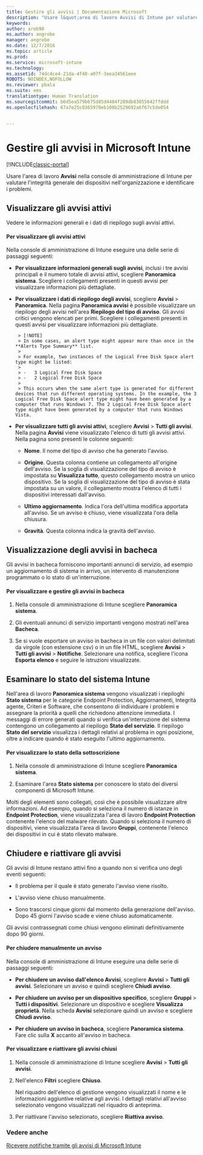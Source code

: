 ```yaml
---
title: Gestire gli avvisi | Documentazione Microsoft
description: "Usare l&quot;area di lavoro Avvisi di Intune per valutare l&quot;integrità generale dei dispositivi nell&quot;organizzazione."
keywords: 
author: arob98
ms.author: angrobe
manager: angrobe
ms.date: 12/7/2016
ms.topic: article
ms.prod: 
ms.service: microsoft-intune
ms.technology: 
ms.assetid: 74dc4ce4-21da-4f40-a07f-3eea34561eee
ROBOTS: NOINDEX,NOFOLLOW
ms.reviewer: pbala
ms.suite: ems
translationtype: Human Translation
ms.sourcegitcommit: b6d5ea579b675d85d4404f289db83055642ffddd
ms.openlocfilehash: 67a7e25c8365970eb108b2529692a6f67c5de054


---
```


# <a name="manage-alerts-in-microsoft-intune"></a>Gestire gli avvisi in Microsoft Intune

[!INCLUDE[classic-portal](../includes/classic-portal.md)]

Usare l'area di lavoro **Avvisi** nella console di amministrazione di Intune per valutare l'integrità generale dei dispositivi nell'organizzazione e identificare i problemi.

## <a name="view-active-alerts"></a>Visualizzare gli avvisi attivi

Vedere le informazioni generali e i dati di riepilogo sugli avvisi attivi.

#### <a name="to-view-active-alerts"></a>Per visualizzare gli avvisi attivi

Nella console di amministrazione di Intune eseguire una delle serie di passaggi seguenti:

-  **Per visualizzare informazioni generali sugli avvisi**, inclusi i tre avvisi principali e il numero totale di avvisi attivi, scegliere **Panoramica sistema**. Scegliere i collegamenti presenti in questi avvisi per visualizzare informazioni più dettagliate.

-  **Per visualizzare i dati di riepilogo degli avvisi**, scegliere **Avvisi** > **Panoramica**. Nella pagina **Panoramica avvisi** è possibile visualizzare un riepilogo degli avvisi nell'area **Riepilogo del tipo di avviso**. Gli avvisi critici vengono elencati per primi. Scegliere i collegamenti presenti in questi avvisi per visualizzare informazioni più dettagliate.

        > [!NOTE]
        > In some cases, an alert type might appear more than once in the **Alerts Type Summary** list.
        >
        > For example, two instances of the Logical Free Disk Space alert type might be listed:
        >
        > -   3 Logical Free Disk Space
        > -   2 Logical Free Disk Space
        >
        > This occurs when the same alert type is generated for different devices that run different operating systems. In the example, the 3 Logical Free Disk Space alert type might have been generated by a computer that runs Windows 7. The 2 Logical Free Disk Space alert type might have been generated by a computer that runs Windows Vista.

-   **Per visualizzare tutti gli avvisi attivi**, scegliere **Avvisi** > **Tutti gli avvisi**. Nella pagina **Avvisi** viene visualizzato l'elenco di tutti gli avvisi attivi. Nella pagina sono presenti le colonne seguenti:

    -   **Nome**. Il nome del tipo di avviso che ha generato l'avviso.

    -   **Origine**. Questa colonna contiene un collegamento all'origine dell'avviso. Se la soglia di visualizzazione del tipo di avviso è impostata su **Visualizza tutto**, questo collegamento mostra un unico dispositivo. Se la soglia di visualizzazione del tipo di avviso è stata impostata su un valore, il collegamento mostra l'elenco di tutti i dispositivi interessati dall'avviso.

    -   **Ultimo aggiornamento**. Indica l'ora dell'ultima modifica apportata all'avviso. Se un avviso è chiuso, viene visualizzata l'ora della chiusura.

    -   **Gravità**. Questa colonna indica la gravità dell'avviso.

## <a name="view-notice-board-alerts"></a>Visualizzazione degli avvisi in bacheca
Gli avvisi in bacheca forniscono importanti annunci di servizio, ad esempio un aggiornamento di sistema in arrivo, un intervento di manutenzione programmato o lo stato di un'interruzione.

#### <a name="to-view-and-manage-notice-board-alerts"></a>Per visualizzare e gestire gli avvisi in bacheca

1.  Nella console di amministrazione di Intune scegliere **Panoramica sistema**.

2.  Gli eventuali annunci di servizio importanti vengono mostrati nell'area **Bacheca**.

3.  Se si vuole esportare un avviso in bacheca in un file con valori delimitati da virgole (con estensione csv) o in un file HTML, scegliere **Avvisi** > **Tutti gli avvisi** >    **Notifiche**. Selezionare una notifica, scegliere l'icona **Esporta elenco** e seguire le istruzioni visualizzate.

## <a name="review-intune-system-status"></a>Esaminare lo stato del sistema Intune
Nell'area di lavoro **Panoramica sistema** vengono visualizzati i riepiloghi **Stato sistema** per le categorie Endpoint Protection, Aggiornamenti, Integrità agente, Criteri e Software, che consentono di individuare i problemi e assegnare la priorità a quelli che richiedono attenzione immediata. I messaggi di errore generati quando si verifica un'interruzione del sistema contengono un collegamento al riepilogo **Stato del servizio**. Il riepilogo **Stato del servizio** visualizza i dettagli relativi al problema in ogni posizione, oltre a indicare quando è stato eseguito l'ultimo aggiornamento.

#### <a name="to-view-the-status-of-your-subscription"></a>Per visualizzare lo stato della sottoscrizione

1.  Nella console di amministrazione di Intune scegliere **Panoramica sistema**.

2.  Esaminare l'area **Stato sistema** per conoscere lo stato dei diversi componenti di Microsoft Intune.

  Molti degli elementi sono collegati, così che è possibile visualizzare altre informazioni. Ad esempio, quando si seleziona il numero di istanze in **Endpoint Protection**, viene visualizzata l'area di lavoro **Endpoint Protection** contenente l'elenco del malware rilevato. Quando si seleziona il numero di dispositivi, viene visualizzata l'area di lavoro **Gruppi**, contenente l'elenco dei dispositivi in cui è stato rilevato malware.

## <a name="close-and-reactivate-alerts"></a>Chiudere e riattivare gli avvisi
Gli avvisi di Intune restano attivi fino a quando non si verifica uno degli eventi seguenti:

-   Il problema per il quale è stato generato l'avviso viene risolto.

-   L'avviso viene chiuso manualmente.

-   Sono trascorsi cinque giorni dal momento della generazione dell'avviso. Dopo 45 giorni l'avviso scade e viene chiuso automaticamente.

Gli avvisi contrassegnati come chiusi vengono eliminati definitivamente dopo 90 giorni.

#### <a name="to-manually-close-an-alert"></a>Per chiudere manualmente un avviso

Nella console di amministrazione di Intune eseguire una delle serie di passaggi seguenti:

- **Per chiudere un avviso dall'elenco Avvisi**, scegliere **Avvisi** > **Tutti gli avvisi**. Selezionare un avviso e quindi scegliere **Chiudi avviso**.

- **Per chiudere un avviso per un dispositivo specifico**, scegliere **Gruppi** > **Tutti i dispositivi**. Selezionare un dispositivo e scegliere **Visualizza proprietà**. Nella scheda **Avvisi** selezionare quindi un avviso e scegliere **Chiudi avviso**.

- **Per chiudere un avviso in bacheca**, scegliere **Panoramica sistema**. Fare clic sulla **X** accanto all'avviso in bacheca.

#### <a name="to-view-and-reactivate-closed-alerts"></a>Per visualizzare e riattivare gli avvisi chiusi

1.  Nella console di amministrazione di Intune scegliere **Avvisi** > **Tutti gli avvisi**.

2.  Nell'elenco **Filtri** scegliere **Chiuso**.

    Nel riquadro dell'elenco di gestione vengono visualizzati il nome e le informazioni aggiuntive relative agli avvisi. I dettagli relativi all'avviso selezionato vengono visualizzati nel riquadro di anteprima.

3.  Per riattivare l'avviso selezionato, scegliere **Riattiva avviso**.

### <a name="see-also"></a>Vedere anche
[Ricevere notifiche tramite gli avvisi di Microsoft Intune](../deploy-use/get-notified-by-alerts.md)



<!--HONumber=Dec16_HO2-->


